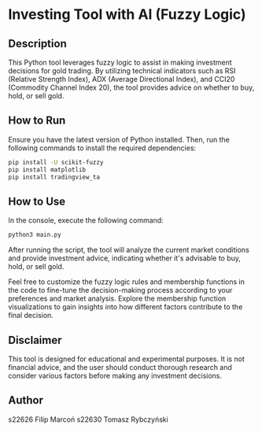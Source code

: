 # Investing Tool with AI (Fuzzy Logic)

## Description

This Python tool leverages fuzzy logic to assist in making investment decisions for gold trading. By utilizing technical indicators such as RSI (Relative Strength Index), ADX (Average Directional Index), and CCI20 (Commodity Channel Index 20), the tool provides advice on whether to buy, hold, or sell gold.

## How to Run

Ensure you have the latest version of Python installed. Then, run the following commands to install the required dependencies:

```bash
pip install -U scikit-fuzzy
pip install matplotlib
pip install tradingview_ta
```

## How to Use

In the console, execute the following command:

```bash
python3 main.py
```

After running the script, the tool will analyze the current market conditions and provide investment advice, indicating whether it's advisable to buy, hold, or sell gold.

Feel free to customize the fuzzy logic rules and membership functions in the code to fine-tune the decision-making process according to your preferences and market analysis. Explore the membership function visualizations to gain insights into how different factors contribute to the final decision.

## Disclaimer

This tool is designed for educational and experimental purposes. It is not financial advice, and the user should conduct thorough research and consider various factors before making any investment decisions.

## Author
s22626 Filip Marcoń
s22630 Tomasz Rybczyński
